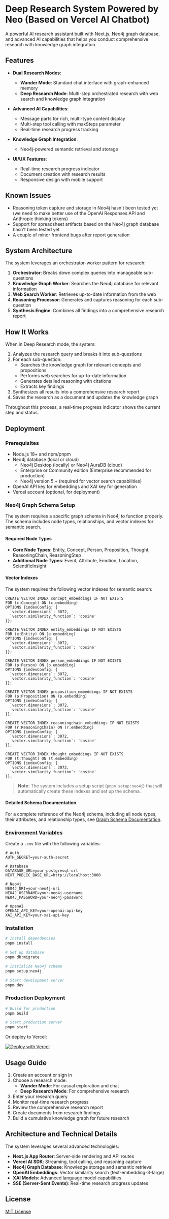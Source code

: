 # Deep Research System Powered by Neo (Based on Vercel AI Chatbot)

A powerful AI research assistant built with Next.js, Neo4j graph database, and advanced AI capabilities that helps you conduct comprehensive research with knowledge graph integration.

## Features

- **Dual Research Modes**:
  - **Wander Mode**: Standard chat interface with graph-enhanced memory
  - **Deep Research Mode**: Multi-step orchestrated research with web search and knowledge graph integration
  
- **Advanced AI Capabilities**:
  - Message parts for rich, multi-type content display
  - Multi-step tool calling with maxSteps parameter
  - Real-time research progress tracking

- **Knowledge Graph Integration**:
  - Neo4j-powered semantic retrieval and storage

- **UI/UX Features**:
  - Real-time research progress indicator
  - Document creation with research results
  - Responsive design with mobile support

## Known Issues
- Reasoning token capture and storage in Neo4j hasn't been tested yet (we need to make better use of the OpenAI Responses API and Anthropic thinking tokens)
- Support for spreadsheet artifacts based on the Neo4j graph database hasn't been tested yet
- A couple of minor frontend bugs after report generation

## System Architecture

The system leverages an orchestrator-worker pattern for research:

1. **Orchestrator**: Breaks down complex queries into manageable sub-questions
2. **Knowledge Graph Worker**: Searches the Neo4j database for relevant information
3. **Web Search Worker**: Retrieves up-to-date information from the web
4. **Reasoning Processor**: Generates and captures reasoning for each sub-question
5. **Synthesis Engine**: Combines all findings into a comprehensive research report

## How It Works

When in Deep Research mode, the system:

1. Analyzes the research query and breaks it into sub-questions
2. For each sub-question:
   - Searches the knowledge graph for relevant concepts and propositions
   - Performs web searches for up-to-date information
   - Generates detailed reasoning with citations
   - Extracts key findings
3. Synthesizes all results into a comprehensive research report
4. Saves the research as a document and updates the knowledge graph

Throughout this process, a real-time progress indicator shows the current step and status.

## Deployment

### Prerequisites

- Node.js 18+ and npm/pnpm
- Neo4j database (local or cloud)
  - Neo4j Desktop (locally) or Neo4j AuraDB (cloud)
  - Enterprise or Community edition (Enterprise recommended for production)
  - Neo4j version 5.+ (required for vector search capabilities)
- OpenAI API key for embeddings and XAI key for generation
- Vercel account (optional, for deployment)

### Neo4j Graph Schema Setup

The system requires a specific graph schema in Neo4j to function properly. The schema includes node types, relationships, and vector indexes for semantic search.

#### Required Node Types

- **Core Node Types**: Entity, Concept, Person, Proposition, Thought, ReasoningChain, ReasoningStep
- **Additional Node Types**: Event, Attribute, Emotion, Location, ScientificInsight

#### Vector Indexes

The system requires the following vector indexes for semantic search:

```cypher
CREATE VECTOR INDEX concept_embeddings IF NOT EXISTS
FOR (c:Concept) ON (c.embedding)
OPTIONS {indexConfig: {
  `vector.dimensions`: 3072,
  `vector.similarity_function`: 'cosine'
}};

CREATE VECTOR INDEX entity_embeddings IF NOT EXISTS
FOR (e:Entity) ON (e.embedding)
OPTIONS {indexConfig: {
  `vector.dimensions`: 3072,
  `vector.similarity_function`: 'cosine'
}};

CREATE VECTOR INDEX person_embeddings IF NOT EXISTS
FOR (p:Person) ON (p.embedding)
OPTIONS {indexConfig: {
  `vector.dimensions`: 3072,
  `vector.similarity_function`: 'cosine'
}};

CREATE VECTOR INDEX proposition_embeddings IF NOT EXISTS
FOR (p:Proposition) ON (p.embedding)
OPTIONS {indexConfig: {
  `vector.dimensions`: 3072,
  `vector.similarity_function`: 'cosine'
}};

CREATE VECTOR INDEX reasoningchain_embeddings IF NOT EXISTS
FOR (r:ReasoningChain) ON (r.embedding)
OPTIONS {indexConfig: {
  `vector.dimensions`: 3072,
  `vector.similarity_function`: 'cosine'
}};

CREATE VECTOR INDEX thought_embeddings IF NOT EXISTS
FOR (t:Thought) ON (t.embedding)
OPTIONS {indexConfig: {
  `vector.dimensions`: 3072,
  `vector.similarity_function`: 'cosine'
}};
```

> **Note**: The system includes a setup script (`pnpm setup:neo4j`) that will automatically create these indexes and set up the schema.

#### Detailed Schema Documentation

For a complete reference of the Neo4j schema, including all node types, their attributes, and relationship types, see [Graph Schema Documentation](docs/graph-schema.md).

### Environment Variables

Create a `.env` file with the following variables:

```
# Auth
AUTH_SECRET=your-auth-secret

# Database
DATABASE_URL=your-postgresql-url
NEXT_PUBLIC_BASE_URL=http://localhost:3000

# Neo4j
NEO4J_URI=your-neo4j-uri
NEO4J_USERNAME=your-neo4j-username
NEO4J_PASSWORD=your-neo4j-password

# OpenAI
OPENAI_API_KEY=your-openai-api-key
XAI_API_KEY=your-xai-api-key
```

### Installation

```bash
# Install dependencies
pnpm install

# Set up database
pnpm db:migrate

# Initialize Neo4j schema
pnpm setup:neo4j

# Start development server
pnpm dev
```

### Production Deployment

```bash
# Build for production
pnpm build

# Start production server
pnpm start
```

Or deploy to Vercel:

[![Deploy with Vercel](https://vercel.com/button)](https://vercel.com/new/clone?repository-url=https%3A%2F%2Fgithub.com%2Fyour-username%2Fdeep-research-system)

## Usage Guide

1. Create an account or sign in
2. Choose a research mode:
   - **Wander Mode**: For casual exploration and chat
   - **Deep Research Mode**: For comprehensive research
3. Enter your research query
4. Monitor real-time research progress
5. Review the comprehensive research report
6. Create documents from research findings
7. Build a cumulative knowledge graph for future research

## Architecture and Technical Details

The system leverages several advanced technologies:

- **Next.js App Router**: Server-side rendering and API routes
- **Vercel AI SDK**: Streaming, tool calling, and reasoning capture
- **Neo4j Graph Database**: Knowledge storage and semantic retrieval
- **OpenAI Embeddings**: Vector similarity search (text-embedding-3-large)
- **XAI Models**: Advanced language model capabilities
- **SSE (Server-Sent Events)**: Real-time research progress updates

## License

[MIT License](LICENSE)
